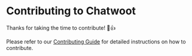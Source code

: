 # Contributing to Chatwoot

Thanks for taking the time to contribute! :tada::+1:

Please refer to our [Contributing Guide](https://www.nlpbay.com/docs/contributing-guide) for detailed instructions on how to contribute.
